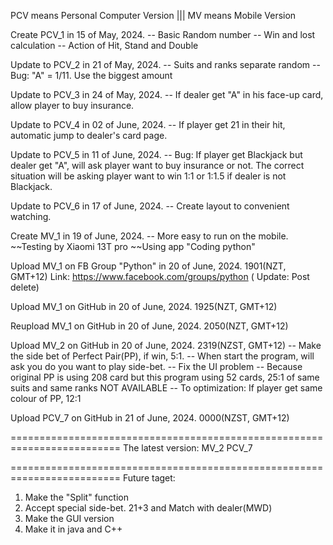 PCV means Personal Computer Version   |||   MV means Mobile Version

Create PCV_1 in 15 of May, 2024. 
-- Basic Random number 
-- Win and lost calculation 
-- Action of Hit, Stand and Double

Update to PCV_2 in 21 of May, 2024. 
-- Suits and ranks separate random 
-- Bug: "A" = 1/11. Use the biggest amount

Update to PCV_3 in 24 of May, 2024. 
-- If dealer get "A" in his face-up card, allow player to buy insurance.

Update to PCV_4 in 02 of June, 2024. 
-- If player get 21 in their hit, automatic jump to dealer's card page.

Update to PCV_5 in 11 of June, 2024. 
-- Bug: If player get Blackjack but dealer get "A", will ask player want to buy insurance or not. 
		The correct situation will be asking player want to win 1:1 or 1:1.5 if dealer is not Blackjack.

Update to PCV_6 in 17 of June, 2024. 
-- Create layout to convenient watching.

Create MV_1 in 19 of June, 2024. 
-- More easy to run on the mobile. ~~Testing by Xiaomi 13T pro ~~Using app "Coding python"

Upload MV_1 on FB Group "Python" in 20 of June, 2024. 1901(NZT, GMT+12) Link: https://www.facebook.com/groups/python
								(				Update: Post delete)

Upload MV_1 on GitHub in 20 of June, 2024. 1925(NZT, GMT+12)

Reupload MV_1 on GitHub in 20 of June, 2024. 2050(NZT, GMT+12)

Upload MV_2 on GitHub in 20 of June, 2024. 2319(NZST, GMT+12)
-- Make the side bet of Perfect Pair(PP), if win, 5:1.
-- When start the program, will ask you do you want to play side-bet.
-- Fix the UI problem
-- Because original PP is using 208 card but this program using 52 cards,
                          25:1 of same suits and same ranks NOT AVAILABLE
-- To optimization: If player get same colour of PP, 12:1

Upload PCV_7 on GitHub in 21 of June, 2024. 0000(NZST, GMT+12)

=========================================================================
The latest version:  MV_2    PCV_7

=========================================================================
Future taget:
1. Make the "Split" function
2. Accept special side-bet. 21+3 and Match with dealer(MWD)
3. Make the GUI version
4. Make it in java and C++
